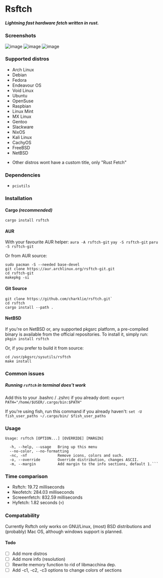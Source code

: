 # Rsftch

##### _Lightning fast hardware fetch written in rust._

### Screenshots

![image](https://github.com/charklie/rsftch/assets/157241212/9c465f98-259d-4db9-a07d-b93f3690080f)
![image](https://github.com/charklie/rsftch/assets/157241212/a745b58f-d42a-4a6e-9c15-2504b8442ed5)
![image](https://github.com/charklie/rsftch/assets/157241212/f6ff6352-b7da-4e18-a867-7f0c62f62a35)

### Supported distros
- Arch Linux
- Debian
- Fedora
- Endeavour OS
- Void Linux
- Ubuntu
- OpenSuse
- Raspbian
- Linux Mint
- MX Linux
- Gentoo
- Slackware
- NixOS
- Kali Linux
- CachyOS
- FreeBSD
- NetBSD

* Other distros wont have a custom title, only "Rust Fetch"

### Dependencies
- `pciutils`

### Installation
#### Cargo _(recommended)_
`cargo install rsftch`

#### AUR
With your favourite AUR helper:
`aura -A rsftch-git`
`yay -S rsftch-git`
`paru -S rsftch-git`

Or from AUR source:
```
sudo pacman -S --needed base-devel
git clone https://aur.archlinux.org/rsftch-git.git
cd rsftch-git
makepkg -si
```
#### Git Source
```
git clone https://github.com/charklie/rsftch.git`
cd rsftch
cargo install --path .
```

#### NetBSD
If you're on NetBSD or, any supported pkgsrc platform, a pre-compiled binary is available from the official repositories.
To install it, simply run:
`pkgin install rsftch`

Or, if you prefer to build it from source:
```
cd /usr/pkgsrc/sysutils/rsftch
make install
```
### Common issues
##### Running `rsftch` in terminal does't work
Add this to your .bashrc / .zshrc if you already dont:
`export PATH="/home/$USER/.cargo/bin:$PATH"`
  
If you're using fish, run this command if you already haven't:
`set -U fish_user_paths ~/.cargo/bin/ $fish_user_paths`

### Usage
```
Usage: rsftch [OPTION...] [OVERRIDE] [MARGIN]

  -h, --help, --usage   Bring up this menu
  --no-color, --no-formatting
  -nc, -nf              Remove icons, colors and such.
  -o, --override        Override distribution, changes ASCII.
  -m, --margin          Add margin to the info sections, default 1.```
```
### Time comparison
- Rsftch: 19.72 milliseconds
- Neofetch: 284.03 milliseconds
- Screeenfetch: 832.59 milliseconds
- Hyfetch: 1.82 seconds (💀)

### Compatability
Currently Rsftch only works on GNU/Linux, (most) BSD distributions and (probably) Mac OS, although windows support is planned.  

#### Todo
- [ ] Add more distros
- [ ] Add more info (resolution)
- [ ] Rewrite memory function to rid of libmacchina dep.
- [ ] Add -c1, -c2, -c3 options to change colors of sections
